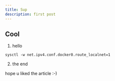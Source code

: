 ```yaml
---
title: Sup
description: first post
---
```


## Cool

1. hello

```
sysctl -w net.ipv4.conf.docker0.route_localnet=1
```

2. the end

hope u liked the article :-)